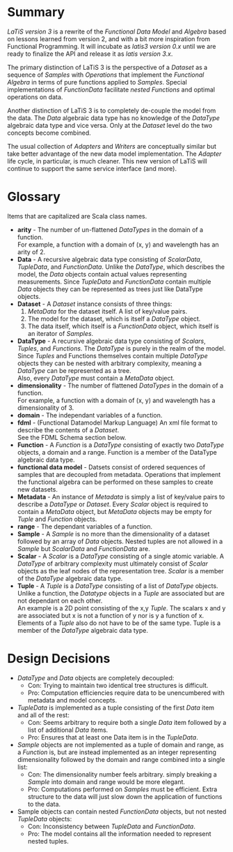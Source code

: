 # Summary

*LaTiS version 3* is a rewrite of the *Functional Data Model* and *Algebra* based on lessons learned from version 2, and with a bit more inspiration from Functional Programming. It will incubate as *latis3 version 0.x* until we are ready to finalize the API and release it as *latis version 3.x*.

The primary distinction of LaTiS 3 is the perspective of a *Dataset* as a sequence of *Samples* with *Operations* that implement the *Functional Algebra* in terms of pure functions applied to *Samples*. Special implementations of *FunctionData* facilitate *nested Functions* and optimal operations on data.

Another distinction of LaTiS 3 is to completely de-couple the model from the data.  The *Data* algebraic data type has no knowledge of the *DataType* algebraic data type and vice versa.  Only at the *Dataset* level do the two concepts become combined.

The usual collection of *Adapters* and *Writers* are conceptually similar but take better advantage of the new data model implementation. The *Adapter* life cycle, in particular, is much cleaner. This new version of LaTiS will continue to support the same service interface (and more).

# Glossary
Items that are capitalized are Scala class names.

* **arity** - The number of un-flattened *DataTypes* in the domain of a function.  
For example, a function with a domain of (x, y) and wavelength has an arity of 2.
* **Data** - A recursive algebraic data type consisting of *ScalarData*, *TupleData*, and *FunctionData*. Unlike the *DataType*, which describes the model, the *Data* objects contain actual values representing measurements.  Since *TupleData* and *FunctionData* contain multiple *Data* objects they can be represented as trees just like DataType objects.
* **Dataset** - A *Dataset* instance consists of three things:
  1. *MetaData* for the dataset itself. A list of key/value pairs.
  2. The model for the dataset,  which is itself a *DataType* object.
  3. The data itself, which itself is a *FunctionData* object, which itself is an iterator of *Samples*.
* **DataType** - A recursive algebraic data type consisting of *Scalars*, *Tuples*, and *Functions*.  The *DataType* is purely in the realm of the model.  Since *Tuples* and Functions themselves contain multiple *DataType* objects they can be nested with arbitrary complexity, meaning a *DataType* can be represented as a tree.  
Also, every *DataType* must contain a *MetaData* object.
* **dimensionality** - The number of flattened *DataTypes* in the domain of a function.  
For example, a function with a domain of (x, y) and wavelength has a dimensionality of 3.
* **domain** - The independant variables of a function.
* **fdml** - (Functional Datamodel Markup Language) An xml file format to describe the contents of a *Dataset*.  
See the FDML Schema section below.
* **Function** - A *Function* is a *DataType* consisting of exactly two *DataType* objects, a domain and a range. Function is a member of the DataType algebraic data type.
* **functional data model** - Datsets consist of ordered sequences of samples that are decoupled from metadata.  Operations that implement the functional algebra can be performed on these samples to create new datasets.
* **Metadata** - An instance of *Metadata* is simply a list of key/value pairs to describe a *DataType* or *Dataset*.  Every *Scalar* object is required to contain a *MetaData* object, but *MetaData* objects may be empty for *Tuple* and *Function* objects.
* **range** - The dependant variables of a function.
* **Sample** - A *Sample* is no more than the dimensionality of a dataset followed by an array of *Data* objects.  Nested tuples are not allowed in a *Sample* but *ScalarData* and *FunctionData* are.
* **Scalar** - A *Scalar* is a *DataType* consisting of a single atomic variable.  A *DataType* of arbitrary complexity must ultimately consist of *Scalar* objects as the leaf nodes of the representation tree.  *Scalar* is a member of the *DataType* algebraic data type.
* **Tuple** - A *Tuple* is a *DataType* consisting of a list of *DataType* objects.  Unlike a function, the *Datatype* objects in a *Tuple* are associated but are not dependant on each other.  
An example is a 2D point consisting of the x,y *Tuple*.  The scalars x and y are associated but x is not a function of y nor is y a function of x. Elements of a *Tuple* also do not have to be of the same type.  Tuple is a member of the *DataType* algebraic data type.

# Design Decisions
* *DataType* and *Data* objects are completely decoupled:  
  * Con: Trying to maintain two identical tree structures is difficult.
  * Pro: Computation efficiencies require data to be unencumbered with metadata and model concepts. 
* *TupleData* is implemented as a tuple consisting of the first *Data* item and all of the rest:  
  * Con: Seems arbitrary to require both a single *Data* item followed by a list of additional *Data* items.
  * Pro: Ensures that at least one Data item is in the *TupleData*.
* *Sample* objects are not implemented as a tuple of domain and range, as a *Function* is, but are instead implemented as an integer representing dimensionality followed by the domain and range combined into a single list:  
  * Con: The dimensionality number feels  arbitrary.  simply breaking a *Sample* into domain and range would be more elegant.
  * Pro: Computations performed on *Samples* must be efficient.  Extra structure to the data will just slow down the application of functions to the data.
* Sample objects can contain nested *FunctionData* objects, but not nested *TupleData* objects:  
  * Con: Inconsistency between *TupleData* and *FunctionData*.
  * Pro: The model contains all the information needed to represent nested tuples.



